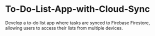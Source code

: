 # To-Do-List-App-with-Cloud-Sync
Develop a to-do list app where tasks are synced to Firebase Firestore, allowing users to access their lists from multiple devices. 
